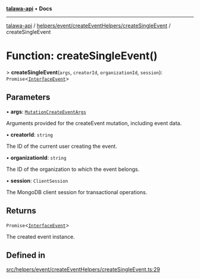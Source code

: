 [**talawa-api**](../../../../../README.md) • **Docs**

***

[talawa-api](../../../../../modules.md) / [helpers/event/createEventHelpers/createSingleEvent](../README.md) / createSingleEvent

# Function: createSingleEvent()

\> **createSingleEvent**(`args`, `creatorId`, `organizationId`, `session`): `Promise`\<[`InterfaceEvent`](../../../../../models/Event/interfaces/InterfaceEvent.md)\>

## Parameters

• **args**: [`MutationCreateEventArgs`](../../../../../types/generatedGraphQLTypes/type-aliases/MutationCreateEventArgs.md)

Arguments provided for the createEvent mutation, including event data.

• **creatorId**: `string`

The ID of the current user creating the event.

• **organizationId**: `string`

The ID of the organization to which the event belongs.

• **session**: `ClientSession`

The MongoDB client session for transactional operations.

## Returns

`Promise`\<[`InterfaceEvent`](../../../../../models/Event/interfaces/InterfaceEvent.md)\>

The created event instance.

## Defined in

[src/helpers/event/createEventHelpers/createSingleEvent.ts:29](https://github.com/PalisadoesFoundation/talawa-api/blob/d0c167bb942c4778fba221c2cdd27665fc7dbf61/src/helpers/event/createEventHelpers/createSingleEvent.ts#L29)
